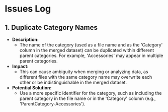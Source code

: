 # Issues Log

## 1. Duplicate Category Names
- **Description:**
  - The name of the category (used as a file name and as the 'Category' column in the merged dataset) can be duplicated within different parent categories. For example, 'Accessories' may appear in multiple parent categories.
- **Impact:**
  - This can cause ambiguity when merging or analyzing data, as different files with the same category name may overwrite each other or be indistinguishable in the merged dataset.
- **Potential Solution:**
  - Use a more specific identifier for the category, such as including the parent category in the file name or in the 'Category' column (e.g., 'ParentCategory-Accessories'). 
